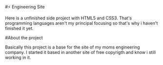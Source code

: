 #⚡️ Engineering Site 

Here is a unfinished side project with HTML5 and CSS3. That's programming languages aren't my principal focusing so that's why i haven't finished it yet. 

#About the project

Basically this project is a base for the site of my moms engineering company. I started it based in another site of free copyrigth and know i still working in it. 
